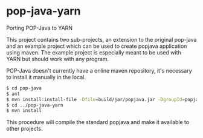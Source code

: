 # pop-java-yarn
Porting POP-Java to YARN

This project contains two sub-projects, an extension to the original pop-java and an example project which can be used to create popjava application using maven. The example project is especially meant to be used with YARN but should work with any program.

POP-Java doesn't currently have a online maven repository, it's necessary to install it manually in the local.

```sh
$ cd pop-java
$ ant
$ mvn install:install-file -Dfile=build/jar/popjava.jar -DgroupId=popjava -DartifactId=popjava -Dversion=1.0 -Dpackaging=jar
$ cd ../pop-java-yarn
$ mvn install
```

This procedure will compile the standard popjava and make it available to other projects.
